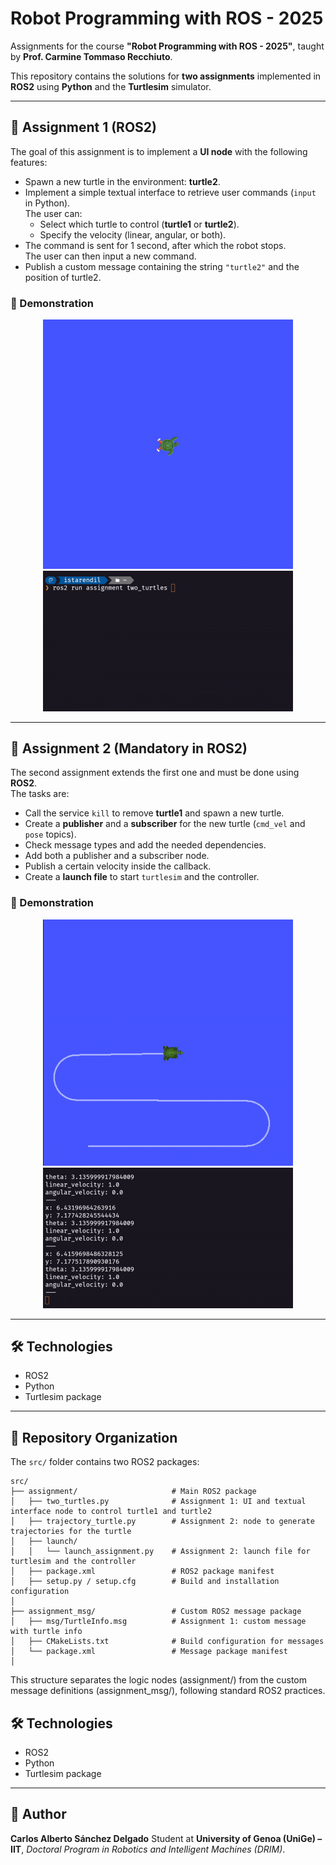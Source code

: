 
# Robot Programming with ROS - 2025

Assignments for the course **"Robot Programming with ROS - 2025"**, taught by **Prof. Carmine Tommaso Recchiuto**.

This repository contains the solutions for **two assignments** implemented in **ROS2** using **Python** and the **Turtlesim** simulator.

---

## 📘 Assignment 1 (ROS2)

The goal of this assignment is to implement a **UI node** with the following features:
- Spawn a new turtle in the environment: **turtle2**.
- Implement a simple textual interface to retrieve user commands (`input` in Python).  
  The user can:
  - Select which turtle to control (**turtle1** or **turtle2**).
  - Specify the velocity (linear, angular, or both).
- The command is sent for 1 second, after which the robot stops.  
  The user can then input a new command.
- Publish a custom message containing the string `"turtle2"` and the position of turtle2.

### 🔹 Demonstration

<p align="center">
  <img src="figures/two_gui.gif" alt="Assignment 1 GUI" width="400"/>
  <img src="figures/two_term.gif" alt="Assignment 1 Terminal" width="400"/>
</p>

---

## 📘 Assignment 2 (Mandatory in ROS2)

The second assignment extends the first one and must be done using **ROS2**.  
The tasks are:
- Call the service `kill` to remove **turtle1** and spawn a new turtle.
- Create a **publisher** and a **subscriber** for the new turtle (`cmd_vel` and `pose` topics).
- Check message types and add the needed dependencies.
- Add both a publisher and a subscriber node.
- Publish a certain velocity inside the callback.
- Create a **launch file** to start `turtlesim` and the controller.

### 🔹 Demonstration

<p align="center">
  <img src="figures/autonomous_gui.gif" alt="Assignment 2 GUI" width="400"/>
  <img src="figures/autonomous_terminal.gif" alt="Assignment 2 Terminal" width="400"/>
</p>

---

## 🛠️ Technologies
- ROS2  
- Python  
- Turtlesim package  

---

## 📂 Repository Organization

The `src/` folder contains two ROS2 packages:  

```text
src/
├── assignment/                     # Main ROS2 package
│   ├── two_turtles.py              # Assignment 1: UI and textual interface node to control turtle1 and turtle2
│   ├── trajectory_turtle.py        # Assignment 2: node to generate trajectories for the turtle
│   ├── launch/
│   │   └── launch_assignment.py    # Assignment 2: launch file for turtlesim and the controller
│   ├── package.xml                 # ROS2 package manifest
│   ├── setup.py / setup.cfg        # Build and installation configuration
│
├── assignment_msg/                 # Custom ROS2 message package
│   ├── msg/TurtleInfo.msg          # Assignment 1: custom message with turtle info
│   ├── CMakeLists.txt              # Build configuration for messages
│   └── package.xml                 # Message package manifest
│
```

This structure separates the logic nodes (assignment/) from the custom message definitions (assignment_msg/), following standard ROS2 practices.

## 🛠️ Technologies
- ROS2
- Python
- Turtlesim package

---

## 👤 Author
**Carlos Alberto Sánchez Delgado**
Student at **University of Genoa (UniGe) – IIT**, *Doctoral Program in Robotics and Intelligent Machines (DRIM)*.

